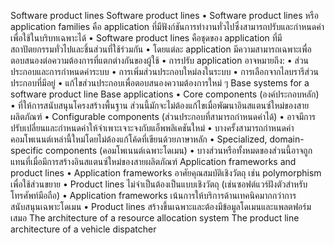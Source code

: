 Software product lines
Software product lines
•	Software product lines  หรือ application families คือ application ที่มีฟังก์ชันการทำงานทั่วไปซึ่งสามารถปรับและกำหนดค่าเพื่อใช้ในบริบทเฉพาะได้
•	Software product lines คือชุดของ application ที่มีสถาปัตยกรรมทั่วไปและชิ้นส่วนที่ใช้ร่วมกัน
•	โดยแต่ละ application มีความสามารถเฉพาะเพื่อตอบสนองต่อความต้องการที่แตกต่างกันของผู้ใช้
•	การปรับ application อาจหมายถึง:
•	ส่วนประกอบและการกำหนดค่าระบบ
•	การเพิ่มส่วนประกอบใหม่ลงในระบบ
•	การเลือกจากไลบรารีส่วนประกอบที่มีอยู่
•	แก้ไขส่วนประกอบเพื่อตอบสนองความต้องการใหม่ ๆ
Base systems for a software product line
Base applications
•	Core components (องค์ประกอบหลัก)
•	ที่ให้การสนับสนุนโครงสร้างพื้นฐาน ส่วนนี้มักจะไม่ต้องแก้ไขเมื่อพัฒนาอินสแตนซ์ใหม่ของสายผลิตภัณฑ์
•	Configurable components (ส่วนประกอบที่สามารถกำหนดค่าได้)
•	อาจมีการปรับเปลี่ยนและกำหนดค่าให้จำเพาะเจาะจงกับแอ็พพลิเคชันใหม่ 
•	บางครั้งสามารถกำหนดค่าคอมโพเนนต์เหล่านี้ใหม่โดยไม่ต้องแก้โค้ดที่เขียนด้วยภาษาหลัก
•	Specialized, domain-specific components (คอมโพเนนต์เฉพาะโดเมน)
•	บางส่วนหรือทั้งหมดของส่วนนี้อาจถูกแทนที่เมื่อมีการสร้างอินสแตนซ์ใหม่ของสายผลิตภัณฑ์
Application frameworks and product lines
•	Application frameworks อาศัยคุณสมบัติเชิงวัตถุ เช่น polymorphism เพื่อใช้ส่วนขยาย 
•	Product lines ไม่จำเป็นต้องเป็นแบบเชิงวัตถุ (เช่นซอฟต์แวร์ฝังตัวสำหรับโทรศัพท์มือถือ)
•	Application frameworks เน้นการให้บริการด้านเทคนิคมากกว่าการสนับสนุนเฉพาะโดเมน 
•	Product lines สร้างขึ้นเฉพาะและต้องมีข้อมูลโดเมนและแพลตฟอร์มเสมอ
The architecture of a resource allocation system 
The product line architecture of a vehicle dispatcher
